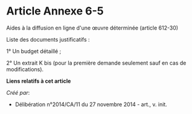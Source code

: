 # Article Annexe 6-5

Aides à la diffusion en ligne d'une œuvre déterminée (article 612-30)

Liste des documents justificatifs :

1° Un budget détaillé ;

2° Un extrait K bis (pour la première demande seulement sauf en cas de modifications).

**Liens relatifs à cet article**

_Créé par_:

  - Délibération n°2014/CA/11 du 27 novembre 2014 - art., v. init.
